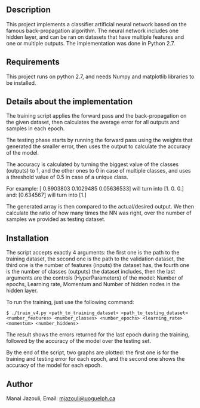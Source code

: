 ## Description
This project implements a classifier artificial neural network based on the famous back-propagation algorithm. The neural network includes one hidden layer, and can be ran on datasets that have multiple features and one or multiple outputs. The implementation was done in Python 2.7.

## Requirements
This project runs on python 2.7, and needs Numpy and matplotlib libraries to be installed.

## Details about the implementation
The training script applies the forward pass and the back-propagation on the given dataset, then calculates the average error for all outputs and samples in each epoch.

The testing phase starts by running the forward pass using the weights that generated the smaller error, then uses the output to calculate the accuracy of the model.

The accuracy is calculated by turning the biggest value of the classes (outputs) to 1, and the other ones to 0 in case of multiple classes, and uses a threshold value of 0.5 in case of a unique class.

For example: [ 0.8903803   0.1029485   0.05636533] will turn into [1. 0. 0.]
and: [0.634567] will turn into [1.]

The generated array is then compared to the actual/desired output. We then calculate the ratio of how many times the NN was right, over the number of samples we provided as testing dataset.

## Installation
The script accepts exactly 4 arguments: the first one is the path to the training dataset, the second one is the path to the validation dataset, the third one is the number of features (inputs) the dataset has, the fourth one is the number of classes (outputs) the dataset includes, then the last arguments are the controls (HyperParameters) of the model: Number of epochs, Learning rate, Momentum and Number of hidden nodes in the hidden layer.

To run the training, just use the following command:
```
$ ./train_v4.py <path_to_training_dataset> <path_to_testing_dataset> <number_features> <number_classes> <number_epochs> <learning_rate> <momentum> <number_hiddens>
```

The result shows the errors returned for the last epoch during the training, followed by the accuracy of the model over the testing set.

By the end of the script, two graphs are plotted: the first one is for the training and testing error for each epoch, and the second one shows the accuracy of the model for each epoch.

## Author
Manal Jazouli,
Email: <mjazouli@uoguelph.ca>
